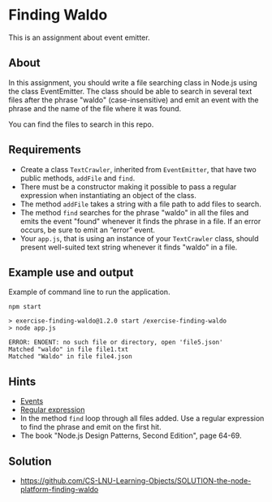 # Finding Waldo

This is an assignment about event emitter.

## About

In this assignment, you should write a file searching class in Node.js using the class EventEmitter. The class should be able to search in several text files after the phrase "waldo" (case-insensitive) and emit an event with the phrase and the name of the file where it was found.

You can find the files to search in this repo.

## Requirements

- Create a class `TextCrawler`, inherited from `EventEmitter`, that have two public methods, `addFile` and `find`.
- There must be a constructor making it possible to pass a regular expression when instantiating an object of the class.
- The method `addFile` takes a string with a file path to add files to search.
- The method `find` searches for the phrase "waldo" in all the files and emits the event "found" whenever it finds the phrase in a file. If an error occurs, be sure to emit an “error” event.
- Your `app.js`, that is using an instance of your `TextCrawler` class, should present well-suited text string whenever it finds "waldo" in a file.

## Example use and output

Example of command line to run the application.

```shell
npm start

> exercise-finding-waldo@1.2.0 start /exercise-finding-waldo
> node app.js

ERROR: ENOENT: no such file or directory, open 'file5.json'
Matched "waldo" in file file1.txt
Matched "Waldo" in file file4.json
```

## Hints

- [Events](https://nodejs.org/api/events.html)
- [Regular expression](https://developer.mozilla.org/en-US/docs/Web/JavaScript/Guide/Regular_Expressions)
- In the method `find` loop through all files added. Use a regular expression to find the phrase and emit on the first hit.
- The book "Node.js Design Patterns, Second Edition", page 64-69.

## Solution

- <https://github.com/CS-LNU-Learning-Objects/SOLUTION-the-node-platform-finding-waldo>
